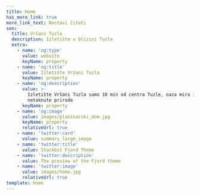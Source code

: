 ```yaml
---
title: Home
has_more_link: true
more_link_text: Nastavi čitati
seo:
  title: Vršani Tuzla
  description: Izletište u blizini Tuzle
  extra:
    - name: 'og:type'
      value: website
      keyName: property
    - name: 'og:title'
      value: Izletište Vršani Tuzla
      keyName: property
    - name: 'og:description'
      value: >-
        Izletište Vršani Tuzla samo 10 min od centra Tuzle, oaza mira i
        netaknute prirode
      keyName: property
    - name: 'og:image'
      value: images/planinarski_dom.jpg
      keyName: property
      relativeUrl: true
    - name: 'twitter:card'
      value: summary_large_image
    - name: 'twitter:title'
      value: Stackbit Fjord Theme
    - name: 'twitter:description'
      value: The preview of the Fjord theme
    - name: 'twitter:image'
      value: images/home.jpg
      relativeUrl: true
template: home
---
```

